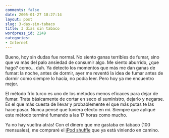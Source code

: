 ```yaml
---
comments: false
date: 2005-01-27 18:27:14
layout: post
slug: 3-das-sin-tabaco
title: 3 días sin tabaco
wordpress_id: 2249
categories:
- Internet
---
```


Bueno, hoy sin dudas fue normal. No siento ganas terribles de fumar, sino que va más del palo ansiedad de consumir algo. Me siento aburrido, ¿que hago? como… duh. Ya detecto los momentos que más me dan ganas de fumar: la noche, antes de dormir, ayer me reventó la idea de fumar antes de dormir como siempre lo hacía, no podía leer. Pero hoy ya me encuentro mejor.





El método frío turco es uno de los métodos menos eficaces para dejar de fumar. Trata básicamente de cortar en seco el suministro, dejarlo y negarse. Es el que más cuesta de llevar y probablemente el que más putas te las hace pasar. Nunca pensé que tuviera efecto en mí. Siempre que apliqué este método terminé fumando a las 17 horas como mucho.





Ya no hay vueltra atrás! Con el dinero que me gastaba en tabaco (100 mensuales), me compraré el [iPod shuffle](http://www.apple.com/es/ipod/) que ya está viniendo en camino.




 
